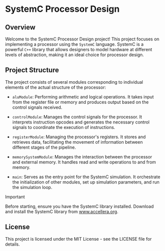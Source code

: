# SystemC Processor Design
## Overview
Welcome to the SystemC Processor Design project! This project focuses on implementing a processor using the `SystemC` language. SystemC is a powerful `C++` library that allows designers to model hardware at different levels of abstraction, making it an ideal choice for processor design.

## Project Structure
The project consists of several modules corresponding to individual elements of the actual structure of the processor:

* `aluModule`: Performing arithmetic and logical operations. It takes input from the register file or memory and produces output based on the control signals received.
  
* `controlModule`: Manages the control signals for the processor. It interprets instruction opcodes and generates the necessary control signals to coordinate the execution of instructions.
  
* `registerModule`: Managing the processor's registers. It stores and retrieves data, facilitating the movement of information between different stages of the pipeline.
  
* `memorySystemModule`: Manages the interaction between the processor and external memory. It handles read and write operations to and from memory.
  
* `main`: Serves as the entry point for the SystemC simulation. It orchestrate the initialization of other modules, set up simulation parameters, and run the simulation loop.

> [!IMPORTANT]
>Before starting, ensure you have the SystemC library installed. Download and install the SystemC library from www.accellera.org.

## License
This project is licensed under the MIT License - see the LICENSE file for details.
